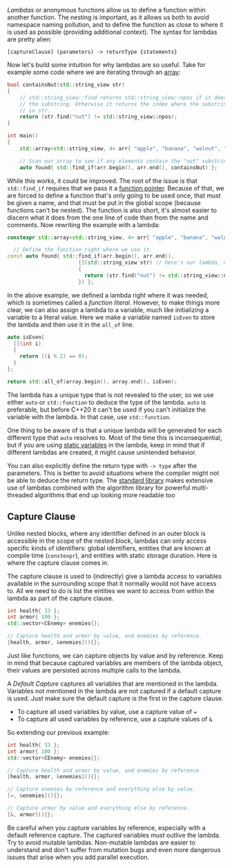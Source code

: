 
*Lambdas* or anonymous functions allow us to define a function within another function. The nesting is important, as it allows us both to avoid namespace naming pollution, and to define the function as close to where it is used as possible (providing additional context). The syntax for lambdas are pretty alien:

`[captureClause] (parameters) -> returnType {statements}`

Now let's build some intuition for why lambdas are so useful. Take for example some code where we are iterating through an [array](../../Data%20Structures%20&%20Algorithms/Data%20Structures/Arrays.md):

```cpp
bool containsNut(std::string_view str)
{
    // std::string_view::find returns std::string_view::npos if it doesn't find
    // the substring. Otherwise it returns the index where the substring occurs
    // in str.
    return (str.find("nut") != std::string_view::npos);
}

int main()
{
    std::array<std::string_view, 4> arr{ "apple", "banana", "walnut", "lemon" };

    // Scan our array to see if any elements contain the "nut" substring
    auto found{ std::find_if(arr.begin(), arr.end(), containsNut) };
```

While this works, it could be improved. The root of the issue is that `std::find_if` requires that we pass it a [function pointer](../C/Functions.md). Because of that, we are forced to define a function that's only going to be used once, that must be given a name, and that must be put in the global scope (because functions can't be nested). The function is also short, it's almost easier to discern what it does from the one line of code than from the name and comments. Now rewriting the example with a lambda:

```cpp
constexpr std::array<std::string_view, 4> arr{ "apple", "banana", "walnut", "lemon" };

  // Define the function right where we use it.
const auto found{ std::find_if(arr.begin(), arr.end(),
					   [](std::string_view str) // here's our lambda, no capture clause
					   {
						 return (str.find("nut") != std::string_view::npos);
					   }) };
```

In the above example, we defined a lambda right where it was needed, which is sometimes called a *function literal*. However, to make things more clear, we can also assign a lambda to a variable, much like initializing a variable to a literal value. Here we make a variable named `isEven` to store the lambda and then use it in the `all_of` line.

```cpp
auto isEven{
  [](int i)
  {
    return ((i % 2) == 0);
  }
};

return std::all_of(array.begin(), array.end(), isEven);
```

The lambda has a unique type that is not revealed to the user, so we use either `auto` or `std::function` to deduce the type of the lambda. `auto` is preferable, but before C++20 it can't be used if you can't initialize the variable with the lambda. In that case, use `std::function`.

One thing to be aware of is that a unique lambda will be generated for each different type that `auto` resolves to. Most of the time this is inconsequential, but if you are using [static variables](Scope,%20Duration,%20&%20Linkage.md) in the lambda, keep in mind that if different lambdas are created, it might cause unintended behavior.

You can also explicitly define the return type with `-> type` after the parameters. This is better to avoid situations where the compiler might not be able to deduce the return type. The [standard library](C++%20STL.md) makes extensive use of lambdas combined with the algorithm library for powerful multi-threaded algorithms that end up looking more readable too

## Capture Clause

Unlike nested blocks, where any identifier defined in an outer block is accessible in the scope of the nested block, lambdas can only access specific kinds of identifiers: global identifiers, entities that are known at compile time (`constexpr`), and entities with static storage duration. Here is where the capture clause comes in.

The capture clause is used to (indirectly) give a lambda access to variables available in the surrounding scope that it normally would not have access to. All we need to do is list the entities we want to access from within the lambda as part of the capture clause.

```cpp
int health{ 33 };
int armor{ 100 };
std::vector<CEnemy> enemies{};

// Capture health and armor by value, and enemies by reference.
[health, armor, &enemies](){};
```

Just like functions, we can capture objects by value and by reference. Keep in mind that because captured variables are members of the lambda object, their values are persisted across multiple calls to the lambda. 

A *Default Capture* captures all variables that are mentioned in the lambda. Variables not mentioned in the lambda are not captured if a default capture is used. Just make sure the default capture is the first in the capture clause.
- To capture all used variables by value, use a capture value of `=`
- To capture all used variables by reference, use a capture values of `&`

So extending our previous example:

```cpp
int health{ 33 };
int armor{ 100 };
std::vector<CEnemy> enemies{};

// Capture health and armor by value, and enemies by reference.
[health, armor, &enemies](){};

// Capture enemies by reference and everything else by value.
[=, &enemies](){};

// Capture armor by value and everything else by reference.
[&, armor](){};
```

Be careful when you capture variables by reference, especially with a default reference capture. The captured variables must outlive the lambda. Try to avoid mutable lambdas. Non-mutable lambdas are easier to understand and don't suffer from mutation bugs and even more dangerous issues that arise when you add parallel execution.